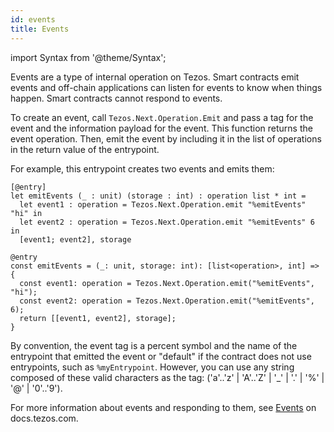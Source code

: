 ```yaml
---
id: events
title: Events
---
```


import Syntax from '@theme/Syntax';

Events are a type of internal operation on Tezos.
Smart contracts emit events and off-chain applications can listen for events to know when things happen.
Smart contracts cannot respond to events.

To create an event, call `Tezos.Next.Operation.Emit` and pass a tag for the event and the information payload for the event.
This function returns the event operation.
Then, emit the event by including it in the list of operations in the return value of the entrypoint.

For example, this entrypoint creates two events and emits them:

<Syntax syntax="cameligo">

```cameligo group=events
[@entry]
let emitEvents (_ : unit) (storage : int) : operation list * int =
  let event1 : operation = Tezos.Next.Operation.emit "%emitEvents" "hi" in
  let event2 : operation = Tezos.Next.Operation.emit "%emitEvents" 6 in
  [event1; event2], storage
```

</Syntax>

<Syntax syntax="jsligo">

```jsligo group=events
@entry
const emitEvents = (_: unit, storage: int): [list<operation>, int] => {
  const event1: operation = Tezos.Next.Operation.emit("%emitEvents", "hi");
  const event2: operation = Tezos.Next.Operation.emit("%emitEvents", 6);
  return [[event1, event2], storage];
}
```

</Syntax>

By convention, the event tag is a percent symbol and the name of the entrypoint that emitted the event or "default" if the contract does not use entrypoints, such as `%myEntrypoint`.
However, you can use any string composed of these valid characters as the tag: ('a'..'z' | 'A'..'Z' | '_' | '.' | '%' | '@' | '0'..'9').

For more information about events and responding to them, see [Events](https://docs.tezos.com/smart-contracts/events) on docs.tezos.com.
